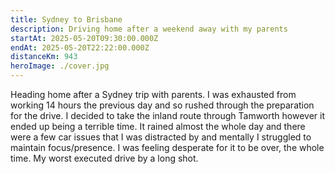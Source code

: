 ```yaml
---
title: Sydney to Brisbane
description: Driving home after a weekend away with my parents
startAt: 2025-05-20T09:30:00.000Z
endAt: 2025-05-20T22:22:00.000Z
distanceKm: 943
heroImage: ./cover.jpg
---
```


Heading home after a Sydney trip with parents. I was exhausted from working 14 hours the previous day and so rushed
through the preparation for the drive. I decided to take the inland route through Tamworth however it ended up being a
terrible time. It rained almost the whole day and there were a few car issues that I was distracted by and mentally I
struggled to maintain focus/presence. I was feeling desperate for it to be over, the whole time. My worst executed drive
by a long shot.
